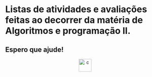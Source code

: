 # Listas de atividades e avaliações feitas ao decorrer da matéria de Algoritmos e programação II.
## Espero que ajude!

 <p align = "center">
  <img src="https://cdn.jsdelivr.net/gh/devicons/devicon/icons/c/c-plain.svg" alt="c" width="40" height="40"/>
 </p>
